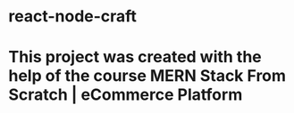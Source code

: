 # react-node-craft
# This project was created with the help of the course MERN Stack From Scratch | eCommerce Platform